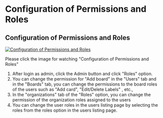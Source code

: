 #  Configuration of Permissions and Roles

## Configuration of Permissions and Roles

[![Configuration of Permissions and Roles](restyaboard-roles-and-permission-configuration)](https://www.youtube.com/watch?v=Xka6E756iLY)

Please click the image for watching "Configuration of Permissions and Roles"

1. After login as admin, click the Admin button and click "Roles" option.
2. You can change the permission for "Add board" in the "Users" tab and in the "Boards" tab, you can change the permissions to the board roles of the users such as "Add card", "Edit/Delete Labels" , etc., 
3. In the "organizations" tab of the "Roles" option, you can change the permission of the organization roles assigned to the users
4. You can change the user roles in the users listing page by selecting the roles from the roles option in the users listing page. 